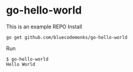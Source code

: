 # go-hello-world

This is an example REPO
Install

```
go get github.com/bluecodemonks/go-hello-world
```

Run

```
$ go-hello-world
Hello World
```
